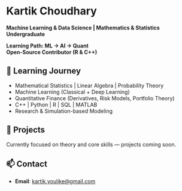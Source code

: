 # Kartik Choudhary

**Machine Learning & Data Science | Mathematics & Statistics Undergraduate**

**Learning Path: ML → AI → Quant**  
**Open-Source Contributor (R & C++)**


## 🎯 Learning Journey

- Mathematical Statistics | Linear Algebra | Probability Theory  
- Machine Learning (Classical + Deep Learning)  
- Quantitative Finance (Derivatives, Risk Models, Portfolio Theory)  
- C++ | Python | R | SQL | MATLAB 
- Research & Simulation-based Modeling

## 🚧 Projects

Currently focused on theory and core skills — projects coming soon.

## 📫 Contact

- **Email**: kartik.youlike@gmail.com 
 


